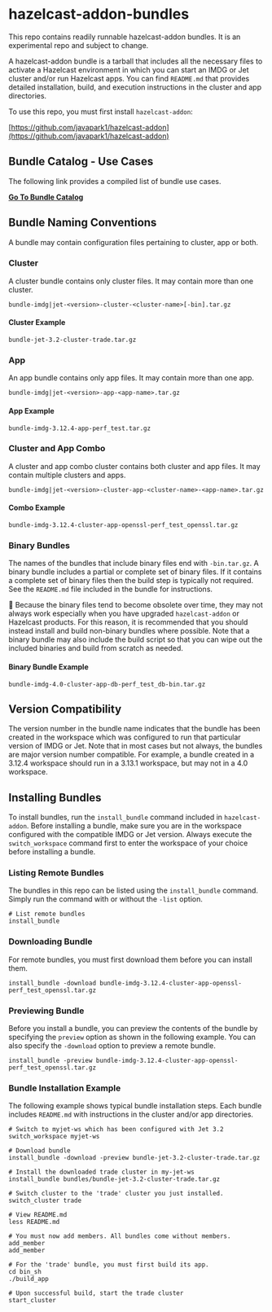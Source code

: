 # hazelcast-addon-bundles

This repo contains readily runnable hazelcast-addon bundles. It is an experimental repo and subject to change.

A hazelcast-addon bundle is a tarball that includes all the necessary files to activate a Hazelcast environment in which you can start an IMDG or Jet cluster and/or run Hazelcast apps. You can find `README.md` that provides detailed installation, build, and execution instructions in the cluster and app directories.

To use this repo, you must first install `hazelcast-addon`:

[https://github.com/javapark1/hazelcast-addon](https://github.com/javapark1/hazelcast-addon)

## Bundle Catalog - Use Cases

The following link provides a compiled list of bundle use cases.

**[Go To Bundle Catalog](Bundle-Catalog.md)**

## Bundle Naming Conventions

A bundle may contain configuration files pertaining to cluster, app or both. 

### Cluster

A cluster bundle contains only cluster files. It may contain more than one cluster.

```console
bundle-imdg|jet-<version>-cluster-<cluster-name>[-bin].tar.gz
```
#### Cluster Example

```console
bundle-jet-3.2-cluster-trade.tar.gz
```

### App

An app bundle contains only app files. It may contain more than one app.

```console
bundle-imdg|jet-<version>-app-<app-name>.tar.gz
```

#### App Example

```console
bundle-imdg-3.12.4-app-perf_test.tar.gz
```

### Cluster and App Combo

A cluster and app combo cluster contains both cluster and app files. It may contain multiple clusters and apps.

```console
bundle-imdg|jet-<version>-cluster-app-<cluster-name>-<app-name>.tar.gz
``` 

#### Combo Example

```console
bundle-imdg-3.12.4-cluster-app-openssl-perf_test_openssl.tar.gz
```

### Binary Bundles

The names of the bundles that include binary files end with `-bin.tar.gz`. A binary bundle includes a partial or complete set of binary files. If it contains a complete set of binary files then the build step is typically not required. See the `README.md` file included in the bundle for instructions.

:pushpin: Because the binary files tend to become obsolete over time, they may not always work especially when you have upgraded `hazelcast-addon` or Hazelcast products. For this reason, it is recommended that you should instead install and build non-binary bundles where possible. Note that a binary bundle may also include the build script so that you can wipe out the included binaries and build from scratch as needed.

#### Binary Bundle Example

```console
bundle-imdg-4.0-cluster-app-db-perf_test_db-bin.tar.gz
```

## Version Compatibility

The version number in the bundle name indicates that the bundle has been created in the workspace which was configured to run that particular version of IMDG or Jet. Note that in most cases but not always, the bundles are major version number compatible. For example, a bundle created in a 3.12.4 workspace should run in a 3.13.1 workspace, but may not in a 4.0 workspace.

## Installing Bundles

To install bundles, run the `install_bundle` command included in `hazelcast-addon`. Before installing a bundle, make sure you are in the workspace configured with the compatible IMDG or Jet version. Always execute the `switch_workspace` command first to enter the workspace of your choice before installing a bundle.

### Listing Remote Bundles

The bundles in this repo can be listed using the `install_bundle` command. Simply run the command with or without the `-list` option.

```console
# List remote bundles
install_bundle
```

### Downloading Bundle

For remote bundles, you must first download them before you can install them.

```console
install_bundle -download bundle-imdg-3.12.4-cluster-app-openssl-perf_test_openssl.tar.gz
```

### Previewing Bundle

Before you install a bundle, you can preview the contents of the bundle by specifying the `preview` option as shown in the following example. You can also specify the `-download` option to preview a remote bundle.

```console
install_bundle -preview bundle-imdg-3.12.4-cluster-app-openssl-perf_test_openssl.tar.gz
```

### Bundle Installation Example

The following example shows typical bundle installation steps. Each bundle includes `README.md` with instructions in the cluster and/or app directories.

```console
# Switch to myjet-ws which has been configured with Jet 3.2
switch_workspace myjet-ws

# Download bundle
install_bundle -download -preview bundle-jet-3.2-cluster-trade.tar.gz

# Install the downloaded trade cluster in my-jet-ws
install_bundle bundles/bundle-jet-3.2-cluster-trade.tar.gz

# Switch cluster to the 'trade' cluster you just installed.
switch_cluster trade

# View README.md
less README.md

# You must now add members. All bundles come without members.
add_member
add_member

# For the 'trade' bundle, you must first build its app.
cd bin_sh
./build_app

# Upon successful build, start the trade cluster
start_cluster
```
